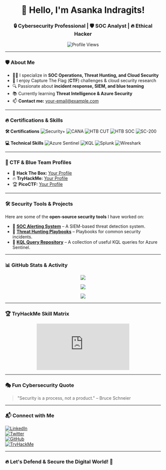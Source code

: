 <h1 align="center">👋 Hello, I'm Asanka Indragits!</h1>
<h3 align="center">🔒 Cybersecurity Professional | 🛡️ SOC Analyst | 🔥 Ethical Hacker</h3>

<p align="center">
    <img src="https://komarev.com/ghpvc/?username=asanka-tem&label=Profile+Views&color=blue&style=plastic" alt="Profile Views" />
</p>

---

### 🛡️ About Me
- 👨‍💻 I specialize in **SOC Operations, Threat Hunting, and Cloud Security**  
- 🏴 I enjoy Capture The Flag (**CTF**) challenges & cloud security research  
- 🔍 Passionate about **incident response, SIEM, and blue teaming**  
- 📚 Currently learning **Threat Intelligence & Azure Security**  
- 📫 **Contact me:** [your-email@example.com](mailto:your-email@example.com)  

---

### 🔥 Certifications & Skills

**🛠️ Certifications**
![Security+](https://img.shields.io/badge/Security%2B-Certified-red?style=flat-square)
![CANA](https://img.shields.io/badge/CANA-Azure%20Network%20Analyst-blue?style=flat-square)
![HTB CUT](https://img.shields.io/badge/HTB-Certified%20University%20Talent-green?style=flat-square)
![HTB SOC](https://img.shields.io/badge/HTB-SOC%20Analyst-purple?style=flat-square)
![SC-200](https://img.shields.io/badge/SC--200-Microsoft%20Security%20Operations-orange?style=flat-square)

**💻 Technical Skills**
![Azure Sentinel](https://img.shields.io/badge/Azure%20Sentinel-SIEM%20Expert-blue?style=flat-square)
![KQL](https://img.shields.io/badge/KQL-Query%20Language-green?style=flat-square)
![Splunk](https://img.shields.io/badge/Splunk-Security%20Analysis-orange?style=flat-square)
![Wireshark](https://img.shields.io/badge/Wireshark-Network%20Analysis-green?style=flat-square)

---

### 🎯 CTF & Blue Team Profiles
- 🏴 **Hack The Box:** [Your Profile](https://www.hackthebox.com/)  
- 🔥 **TryHackMe:** [Your Profile](https://tryhackme.com/dashboard)  
- 🏆 **PicoCTF:** [Your Profile](https://picoctf.org/)  

---

### 🛠️ Security Tools & Projects
Here are some of the **open-source security tools** I have worked on:

- 🔹 **[SOC Alerting System](https://github.com/asanka-tem/soc-alerting)** – A SIEM-based threat detection system.  
- 🔹 **[Threat Hunting Playbooks](https://github.com/asanka-tem/threat-hunting)** – Playbooks for common security incidents.  
- 🔹 **[KQL Query Repository](https://github.com/asanka-tem/kql-queries)** – A collection of useful KQL queries for Azure Sentinel.  

---

### 📊 GitHub Stats & Activity
<p align="center">
  <img src="https://github-readme-stats.vercel.app/api?username=asanka-tem&show_icons=true&theme=tokyonight" />
</p>
<p align="center">
  <img src="https://github-readme-streak-stats.herokuapp.com/?user=asanka-tem&theme=dark" />
</p>
<p align="center">
  <img src="https://github-profile-trophy.vercel.app/?username=asanka-tem&theme=tokyonight" />
</p>

---

### 🏆 TryHackMe Skill Matrix
<p align="center">
  <iframe src="https://tryhackme.com/api/v2/badges/public-profile?userPublicId=2236128" style="border:none;"></iframe>
</p>


---

### 🎭 Fun Cybersecurity Quote
> "Security is a process, not a product." – Bruce Schneier

---

### 📬 Connect with Me
[![LinkedIn](https://img.shields.io/badge/LinkedIn-Connect-blue?style=flat-square&logo=linkedin)](https://www.linkedin.com/in/your-profile/)  
[![Twitter](https://img.shields.io/badge/Twitter-Follow-blue?style=flat-square&logo=twitter)](https://twitter.com/your-profile)  
[![GitHub](https://img.shields.io/badge/GitHub-Follow-black?style=flat-square&logo=github)](https://github.com/asanka-tem)  
[![TryHackMe](https://img.shields.io/badge/TryHackMe-Follow-green?style=flat-square&logo=tryhackme)](https://tryhackme.com/dashboard)  

---

### 🔥 Let's Defend & Secure the Digital World! 🚀
